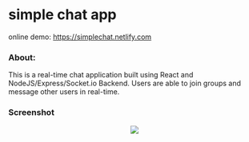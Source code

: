 # simple chat app
online demo:
https://simplechat.netlify.com

### About:
This is a real-time chat application built using React and NodeJS/Express/Socket.io Backend.
Users are able to join groups and message other users in real-time.

### Screenshot
<p align="center">
    <img src="https://i.imgur.com/242x8bC.jpg">  
</p>

